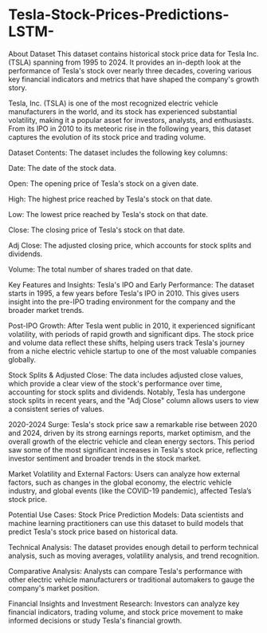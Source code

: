 # Tesla-Stock-Prices-Predictions-LSTM-
About Dataset
This dataset contains historical stock price data for Tesla Inc. (TSLA) spanning from 1995 to 2024. It provides an in-depth look at the performance of Tesla's stock over nearly three decades, covering various key financial indicators and metrics that have shaped the company's growth story.

Tesla, Inc. (TSLA) is one of the most recognized electric vehicle manufacturers in the world, and its stock has experienced substantial volatility, making it a popular asset for investors, analysts, and enthusiasts. From its IPO in 2010 to its meteoric rise in the following years, this dataset captures the evolution of its stock price and trading volume.

Dataset Contents:
The dataset includes the following key columns:

Date: The date of the stock data.

Open: The opening price of Tesla's stock on a given date.

High: The highest price reached by Tesla's stock on that date.

Low: The lowest price reached by Tesla's stock on that date.

Close: The closing price of Tesla's stock on that date.

Adj Close: The adjusted closing price, which accounts for stock splits and dividends.

Volume: The total number of shares traded on that date.

Key Features and Insights:
Tesla's IPO and Early Performance: The dataset starts in 1995, a few years before Tesla's IPO in 2010. This gives users insight into the pre-IPO trading environment for the company and the broader market trends.

Post-IPO Growth: After Tesla went public in 2010, it experienced significant volatility, with periods of rapid growth and significant dips. The stock price and volume data reflect these shifts, helping users track Tesla's journey from a niche electric vehicle startup to one of the most valuable companies globally.

Stock Splits & Adjusted Close: The data includes adjusted close values, which provide a clear view of the stock's performance over time, accounting for stock splits and dividends. Notably, Tesla has undergone stock splits in recent years, and the "Adj Close" column allows users to view a consistent series of values.

2020-2024 Surge: Tesla's stock price saw a remarkable rise between 2020 and 2024, driven by its strong earnings reports, market optimism, and the overall growth of the electric vehicle and clean energy sectors. This period saw some of the most significant increases in Tesla's stock price, reflecting investor sentiment and broader trends in the stock market.

Market Volatility and External Factors: Users can analyze how external factors, such as changes in the global economy, the electric vehicle industry, and global events (like the COVID-19 pandemic), affected Tesla’s stock price.

Potential Use Cases:
Stock Price Prediction Models: Data scientists and machine learning practitioners can use this dataset to build models that predict Tesla's stock price based on historical data.

Technical Analysis: The dataset provides enough detail to perform technical analysis, such as moving averages, volatility analysis, and trend recognition.

Comparative Analysis: Analysts can compare Tesla's performance with other electric vehicle manufacturers or traditional automakers to gauge the company's market position.

Financial Insights and Investment Research: Investors can analyze key financial indicators, trading volume, and stock price movement to make informed decisions or study Tesla's financial growth.
